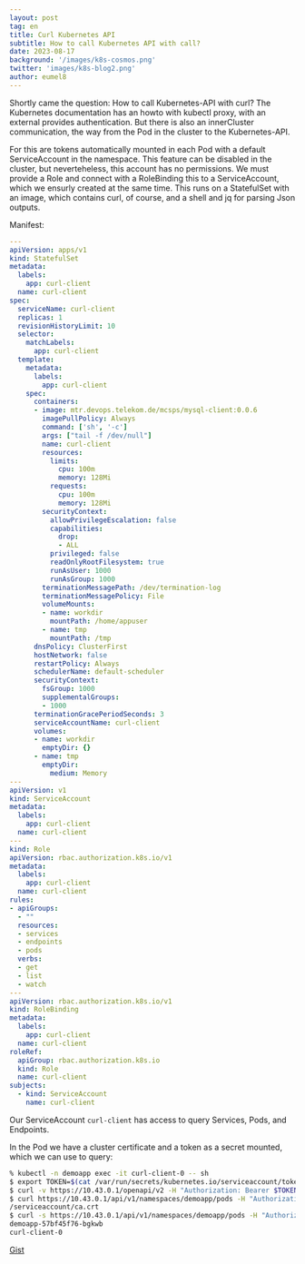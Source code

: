 ```yaml
---
layout: post
tag: en
title: Curl Kubernetes API
subtitle: How to call Kubernetes API with call?
date: 2023-08-17
background: '/images/k8s-cosmos.png'
twitter: 'images/k8s-blog2.png'
author: eumel8
---
```


Shortly came the question: How to call Kubernetes-API with curl? The Kubernetes documentation has an howto with kubectl proxy, with an external provides authentication. But there is also an innerCluster communication, the way from the Pod in the cluster to the Kubernetes-API.

For this are tokens automatically mounted in each Pod with a default ServiceAccount in the namespace. This feature can be disabled in the cluster, but neverteheless, this account has no permissions. We must provide a Role and connect with a RoleBinding this to a ServiceAccount, which we ensurly created at the same time. This runs on a StatefulSet with an image, which contains curl, of course, and a shell and jq for parsing Json outputs.

Manifest:

```yaml
---
apiVersion: apps/v1
kind: StatefulSet
metadata:
  labels:
    app: curl-client
  name: curl-client
spec:
  serviceName: curl-client
  replicas: 1
  revisionHistoryLimit: 10
  selector:
    matchLabels:
      app: curl-client
  template:
    metadata:
      labels:
        app: curl-client
    spec:
      containers:
      - image: mtr.devops.telekom.de/mcsps/mysql-client:0.0.6
        imagePullPolicy: Always
        command: ['sh', '-c']
        args: ["tail -f /dev/null"]
        name: curl-client
        resources:
          limits:
            cpu: 100m
            memory: 128Mi
          requests:
            cpu: 100m
            memory: 128Mi
        securityContext:
          allowPrivilegeEscalation: false
          capabilities:
            drop:
            - ALL
          privileged: false
          readOnlyRootFilesystem: true
          runAsUser: 1000
          runAsGroup: 1000
        terminationMessagePath: /dev/termination-log
        terminationMessagePolicy: File
        volumeMounts:
        - name: workdir
          mountPath: /home/appuser
        - name: tmp
          mountPath: /tmp
      dnsPolicy: ClusterFirst
      hostNetwork: false
      restartPolicy: Always
      schedulerName: default-scheduler
      securityContext:
        fsGroup: 1000
        supplementalGroups:
        - 1000
      terminationGracePeriodSeconds: 3
      serviceAccountName: curl-client
      volumes:
      - name: workdir
        emptyDir: {}
      - name: tmp
        emptyDir:
          medium: Memory
---
apiVersion: v1
kind: ServiceAccount
metadata:
  labels:
    app: curl-client
  name: curl-client
---
kind: Role
apiVersion: rbac.authorization.k8s.io/v1
metadata:
  labels:
    app: curl-client
  name: curl-client
rules:
- apiGroups:
  - ""
  resources:
  - services
  - endpoints
  - pods
  verbs:
  - get
  - list
  - watch
---
apiVersion: rbac.authorization.k8s.io/v1
kind: RoleBinding
metadata:
  labels:
    app: curl-client
  name: curl-client
roleRef:
  apiGroup: rbac.authorization.k8s.io
  kind: Role
  name: curl-client
subjects:
  - kind: ServiceAccount
    name: curl-client
```

Our ServiceAccount `curl-client` has access to query Services, Pods, and Endpoints. 

In the Pod we have a cluster certificate and a token as a secret mounted, which we can use to query:


```bash
% kubectl -n demoapp exec -it curl-client-0 -- sh
$ export TOKEN=$(cat /var/run/secrets/kubernetes.io/serviceaccount/token)
$ curl -v https://10.43.0.1/openapi/v2 -H "Authorization: Bearer $TOKEN" --cacert /var/run/secrets/kubernetes.io/serviceaccount/ca.crt 
$ curl https://10.43.0.1/api/v1/namespaces/demoapp/pods -H "Authorization: Bearer $TOKEN" --cacert /var/run/secrets/kubernetes.io
/serviceaccount/ca.crt
$ curl -s https://10.43.0.1/api/v1/namespaces/demoapp/pods -H "Authorization: Bearer $TOKEN" --cacert /var/run/secrets/kubernetes.io/serviceaccount/ca.crt  | jq -r '.items[].metadata.name'
demoapp-57bf45f76-bgkwb
curl-client-0
```

[Gist](https://gist.github.com/eumel8/da4cea06d1cc4dc4f167c19519246fc9)


